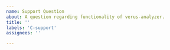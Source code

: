 ```yaml
---
name: Support Question
about: A question regarding functionality of verus-analyzer.
title: ''
labels: 'C-support'
assignees: ''

---
```

<!--
Forum for questions: https://verus-lang.zulipchat.com/

Otherwise please try to provide information which will help us to fix the issue faster. Minimal reproducible examples with few dependencies are especially lovely <3.

Please keep in mind that this software is experimental: some features are likely broken. At present, it works best on small, self-contained Verus projects. Anything more complex will likely fail. You may file issues, but we do not currently have dedicated engineering support for verus-analyzer, so your issue may not be addressed. Pull requests with fixes are always welcome, although it is unlikely they will be reviewed immediately.
-->

